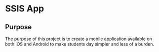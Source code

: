 # SSIS App

## Purpose

The purpose of this project is to create a mobile application available on both iOS and Android to make students day simpler and less of a burden.
